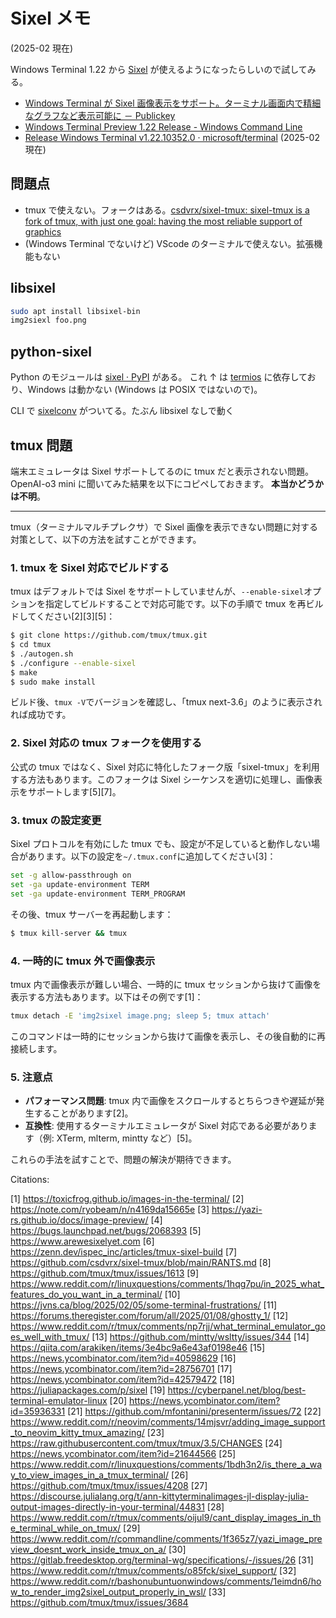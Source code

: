 # Sixel メモ

(2025-02 現在)

Windows Terminal 1.22 から
[Sixel](https://en.wikipedia.org/wiki/Sixel)
が使えるようになったらしいので試してみる。

- [Windows Terminal が Sixel 画像表示をサポート。ターミナル画面内で精細なグラフなど表示可能に － Publickey](https://www.publickey1.jp/blog/24/windows_terminalsixel.html)
- [Windows Terminal Preview 1.22 Release - Windows Command Line](https://devblogs.microsoft.com/commandline/windows-terminal-preview-1-22-release/#sixel-image-support)
- [Release Windows Terminal v1.22.10352.0 · microsoft/terminal](https://github.com/microsoft/terminal/releases/tag/v1.22.10352.0) (2025-02 現在)

## 問題点

- tmux で使えない。フォークはある。[csdvrx/sixel-tmux: sixel-tmux is a fork of tmux, with just one goal: having the most reliable support of graphics](https://github.com/csdvrx/sixel-tmux)
- (Windows Terminal でないけど) VScode のターミナルで使えない。拡張機能もない

## libsixel

```sh
sudo apt install libsixel-bin
img2siexl foo.png
```

## python-sixel

Python のモジュールは
[sixel · PyPI](https://pypi.org/project/sixel/)
がある。
これ ↑ は [termios](https://docs.python.org/ja/3.13/library/termios.html)
に依存しており、Windows は動かない
(Windows は POSIX ではないので)。

CLI で
[sixelconv](https://github.com/lubosz/python-sixel?tab=readme-ov-file#sixelconv)
がついてる。たぶん libsixel なしで動く

## tmux 問題

端末エミュレータは Sixel サポートしてるのに tmux だと表示されない問題。
OpenAI-o3 mini に聞いてみた結果を以下にコピペしておきます。
**本当かどうかは不明**。

---

tmux（ターミナルマルチプレクサ）で Sixel 画像を表示できない問題に対する対策として、以下の方法を試すことができます。

### 1. tmux を Sixel 対応でビルドする

tmux はデフォルトでは Sixel をサポートしていませんが、`--enable-sixel`オプションを指定してビルドすることで対応可能です。以下の手順で tmux を再ビルドしてください[2][3][5]：

```bash
$ git clone https://github.com/tmux/tmux.git
$ cd tmux
$ ./autogen.sh
$ ./configure --enable-sixel
$ make
$ sudo make install
```

ビルド後、`tmux -V`でバージョンを確認し、「tmux next-3.6」のように表示されれば成功です。

### 2. Sixel 対応の tmux フォークを使用する

公式の tmux ではなく、Sixel 対応に特化したフォーク版「sixel-tmux」を利用する方法もあります。このフォークは Sixel シーケンスを適切に処理し、画像表示をサポートします[5][7]。

### 3. tmux の設定変更

Sixel プロトコルを有効にした tmux でも、設定が不足していると動作しない場合があります。以下の設定を`~/.tmux.conf`に追加してください[3]：

```bash
set -g allow-passthrough on
set -ga update-environment TERM
set -ga update-environment TERM_PROGRAM
```

その後、tmux サーバーを再起動します：

```bash
$ tmux kill-server && tmux
```

### 4. 一時的に tmux 外で画像表示

tmux 内で画像表示が難しい場合、一時的に tmux セッションから抜けて画像を表示する方法もあります。以下はその例です[1]：

```bash
tmux detach -E 'img2sixel image.png; sleep 5; tmux attach'
```

このコマンドは一時的にセッションから抜けて画像を表示し、その後自動的に再接続します。

### 5. 注意点

- **パフォーマンス問題**: tmux 内で画像をスクロールするとちらつきや遅延が発生することがあります[2]。
- **互換性**: 使用するターミナルエミュレータが Sixel 対応である必要があります（例: XTerm, mlterm, mintty など）[5]。

これらの手法を試すことで、問題の解決が期待できます。

Citations:

[1] https://toxicfrog.github.io/images-in-the-terminal/
[2] https://note.com/ryobeam/n/n4169da15665e
[3] https://yazi-rs.github.io/docs/image-preview/
[4] https://bugs.launchpad.net/bugs/2068393
[5] https://www.arewesixelyet.com
[6] https://zenn.dev/ispec_inc/articles/tmux-sixel-build
[7] https://github.com/csdvrx/sixel-tmux/blob/main/RANTS.md
[8] https://github.com/tmux/tmux/issues/1613
[9] https://www.reddit.com/r/linuxquestions/comments/1hqg7pu/in_2025_what_features_do_you_want_in_a_terminal/
[10] https://jvns.ca/blog/2025/02/05/some-terminal-frustrations/
[11] https://forums.theregister.com/forum/all/2025/01/08/ghostty_1/
[12] https://www.reddit.com/r/tmux/comments/np7rjj/what_terminal_emulator_goes_well_with_tmux/
[13] https://github.com/mintty/wsltty/issues/344
[14] https://qiita.com/arakiken/items/3e4bc9a6e43af0198e46
[15] https://news.ycombinator.com/item?id=40598629
[16] https://news.ycombinator.com/item?id=28756701
[17] https://news.ycombinator.com/item?id=42579472
[18] https://juliapackages.com/p/sixel
[19] https://cyberpanel.net/blog/best-terminal-emulator-linux
[20] https://news.ycombinator.com/item?id=35936331
[21] https://github.com/mfontanini/presenterm/issues/72
[22] https://www.reddit.com/r/neovim/comments/14mjsvr/adding_image_support_to_neovim_kitty_tmux_amazing/
[23] https://raw.githubusercontent.com/tmux/tmux/3.5/CHANGES
[24] https://news.ycombinator.com/item?id=21644566
[25] https://www.reddit.com/r/linuxquestions/comments/1bdh3n2/is_there_a_way_to_view_images_in_a_tmux_terminal/
[26] https://github.com/tmux/tmux/issues/4208
[27] https://discourse.julialang.org/t/ann-kittyterminalimages-jl-display-julia-output-images-directly-in-your-terminal/44831
[28] https://www.reddit.com/r/tmux/comments/oijul9/cant_display_images_in_the_terminal_while_on_tmux/
[29] https://www.reddit.com/r/commandline/comments/1f365z7/yazi_image_preview_doesnt_work_inside_tmux_on_a/
[30] https://gitlab.freedesktop.org/terminal-wg/specifications/-/issues/26
[31] https://www.reddit.com/r/tmux/comments/o85fck/sixel_support/
[32] https://www.reddit.com/r/bashonubuntuonwindows/comments/1eimdn6/how_to_render_img2sixel_output_properly_in_wsl/
[33] https://github.com/tmux/tmux/issues/3684
